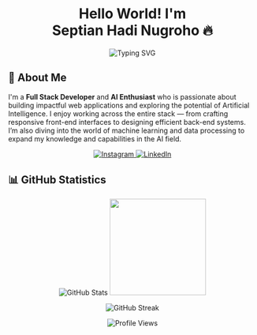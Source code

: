 <h1 align="center">
  Hello World! I'm <br><b>Septian Hadi Nugroho 🔥</b>
</h1>

<p align="center">
  <img src="https://readme-typing-svg.herokuapp.com?font=Fira+Code&pause=1000&color=00C7C7&center=true&width=500&lines=Full+Stack+Developer;AI+Enthusiast" alt="Typing SVG" />
</p>

## 📙 About Me
I'm a **Full Stack Developer** and **AI Enthusiast** who is passionate about building impactful web applications and exploring the potential of Artificial Intelligence. I enjoy working across the entire stack — from crafting responsive front-end interfaces to designing efficient back-end systems. I’m also diving into the world of machine learning and data processing to expand my knowledge and capabilities in the AI field.  

<p align="center">
  <a href="https://www.instagram.com/septianhnr" target="_blank">
    <img src="https://skillicons.dev/icons?i=instagram" alt="Instagram"/>
  </a>
  <a href="https://www.linkedin.com/in/septian-hadi-nugroho" target="_blank">
    <img src="https://skillicons.dev/icons?i=linkedin" alt="LinkedIn"/>
  </a>
</p>

## 📊 GitHub Statistics
<p align="center">
  <img src="https://github-readme-stats.vercel.app/api?username=septianhadinugroho&show_icons=true&theme=algolia&hide_border=true" alt="GitHub Stats" />
  <img src="https://github-readme-stats.vercel.app/api/top-langs/?username=septianhadinugroho&langs_count=6&layout=compact&theme=algolia&hide_border=true&v=1" height="195px" />
</p>

<p align="center">
  <img src="https://github-readme-streak-stats.herokuapp.com/?user=septianhadinugroho&theme=algolia&hide_border=true" alt="GitHub Streak" />
</p>

<p align="center">
  <img src="https://komarev.com/ghpvc/?username=penuliscode&label=Profile%20Views&color=blue&style=flat" alt="Profile Views" />
</p>
